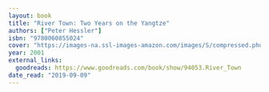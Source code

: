 ```yaml
---
layout: book
title: "River Town: Two Years on the Yangtze"
authors: ["Peter Hessler"]
isbn: "9780060855024"
cover: "https://images-na.ssl-images-amazon.com/images/S/compressed.photo.goodreads.com/books/1415585591i/94053.jpg"
year: 2001
external_links:
  goodreads: https://www.goodreads.com/book/show/94053.River_Town
date_read: "2019-09-09"
---
```

